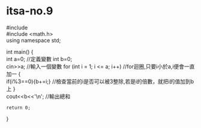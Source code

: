 # itsa-no.9
#include <iostream>  
#include <math.h>  
using namespace std;  
   
int main() {  
    int a=0;  //定義變數
    int b=0;  
    cin>>a;  //輸入一個變數
    for (int i = 1; i <= a; i++)  //for迴圈,只要i小於a,i便會一直加一
    {  
        if(i%3==0){b+=i;} //檢查當前的i是否可以被3整除,若是i的倍數，就把i的值加到b上
    }  
    cout<<b<<'\n';  //輸出總和
       
    return 0;  
}  
